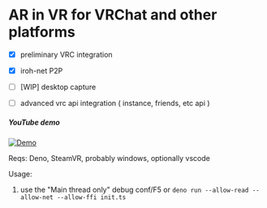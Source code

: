 # AR in VR for VRChat and other platforms

- [x] preliminary VRC integration
- [X] iroh-net P2P
- [ ] [WIP] desktop capture
- [ ] advanced vrc api integration ( instance, friends, etc api )


##### YouTube demo
[![Demo](https://img.youtube.com/vi/2hV8siAFJfI/0.jpg)](https://www.youtube.com/watch?v=2hV8siAFJfI)

Reqs: Deno, SteamVR, probably windows, optionally vscode

Usage: 
1. use the "Main thread only" debug conf/F5 or `deno run --allow-read --allow-net --allow-ffi init.ts`

